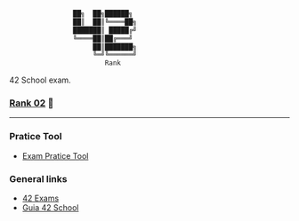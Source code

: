 ```bash
                ██╗  ██╗██████╗
                ██║  ██║╚════██╗
                ███████║ █████╔╝
                ╚════██║██╔═══╝
                     ██║███████╗
                     ╚═╝╚══════╝
                     	Rank
```
42 School exam.

### [Rank 02](https://github.com/faleite/42exams/tree/main/2_rank) :100:

---
### Pratice Tool
- [Exam Pratice Tool](https://github.com/JCluzet/42_EXAM)

### General links
- [42 Exams](https://github.com/pasqualerossi/42-Exams)
- [Guia 42 School](https://github.com/pasqualerossi)
